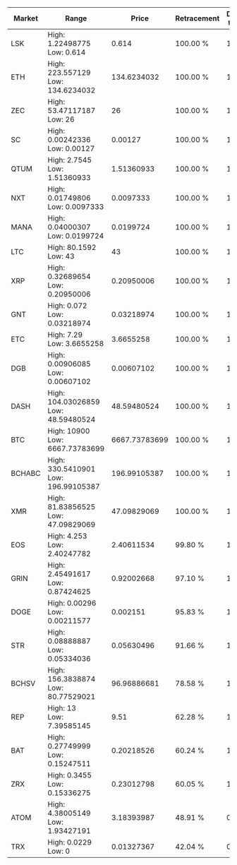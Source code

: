 | Market | Range | Price| Retracement | Doubles to 50% |
| --- | --- | --- | --- | --- |
| LSK | High: 1.22498775<br />Low: 0.614 | 0.614 | 100.00 % | 1.50 |
| ETH | High: 223.557129<br />Low: 134.6234032 | 134.6234032 | 100.00 % | 1.33 |
| ZEC | High: 53.47117187<br />Low: 26 | 26 | 100.00 % | 1.53 |
| SC | High: 0.00242336<br />Low: 0.00127 | 0.00127 | 100.00 % | 1.45 |
| QTUM | High: 2.7545<br />Low: 1.51360933 | 1.51360933 | 100.00 % | 1.41 |
| NXT | High: 0.01749806<br />Low: 0.0097333 | 0.0097333 | 100.00 % | 1.40 |
| MANA | High: 0.04000307<br />Low: 0.0199724 | 0.0199724 | 100.00 % | 1.50 |
| LTC | High: 80.1592<br />Low: 43 | 43 | 100.00 % | 1.43 |
| XRP | High: 0.32689654<br />Low: 0.20950006 | 0.20950006 | 100.00 % | 1.28 |
| GNT | High: 0.072<br />Low: 0.03218974 | 0.03218974 | 100.00 % | 1.62 |
| ETC | High: 7.29<br />Low: 3.6655258 | 3.6655258 | 100.00 % | 1.49 |
| DGB | High: 0.00906085<br />Low: 0.00607102 | 0.00607102 | 100.00 % | 1.25 |
| DASH | High: 104.03026859<br />Low: 48.59480524 | 48.59480524 | 100.00 % | 1.57 |
| BTC | High: 10900<br />Low: 6667.73783699 | 6667.73783699 | 100.00 % | 1.32 |
| BCHABC | High: 330.5410901<br />Low: 196.99105387 | 196.99105387 | 100.00 % | 1.34 |
| XMR | High: 81.83856525<br />Low: 47.09829069 | 47.09829069 | 100.00 % | 1.37 |
| EOS | High: 4.253<br />Low: 2.40247782 | 2.40611534 | 99.80 % | 1.38 |
| GRIN | High: 2.45491617<br />Low: 0.87424625 | 0.92002668 | 97.10 % | 1.81 |
| DOGE | High: 0.00296<br />Low: 0.00211577 | 0.002151 | 95.83 % | 1.18 |
| STR | High: 0.08888887<br />Low: 0.05334036 | 0.05630496 | 91.66 % | 1.26 |
| BCHSV | High: 156.3838874<br />Low: 80.77529021 | 96.96886681 | 78.58 % | 1.22 |
| REP | High: 13<br />Low: 7.39585145 | 9.51 | 62.28 % | 1.07 |
| BAT | High: 0.27749999<br />Low: 0.15247511 | 0.20218526 | 60.24 % | 1.06 |
| ZRX | High: 0.3455<br />Low: 0.15336275 | 0.23012798 | 60.05 % | 1.08 |
| ATOM | High: 4.38005149<br />Low: 1.93427191 | 3.18393987 | 48.91 % | 0.00 |
| TRX | High: 0.0229<br />Low: 0 | 0.01327367 | 42.04 % | 0.00 |
